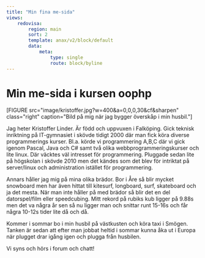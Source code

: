```yaml
---
title: "Min fina me-sida"
views:
    redovisa:
        region: main
        sort: 2
        template: anax/v2/block/default
        data:
            meta: 
                type: single
                route: block/byline
---
```

Min me-sida i kursen oophp
=========================

[FIGURE src="image/kristoffer.jpg?w=400&a=0,0,0,30&cf&sharpen" class="right" caption="Bild på mig när jag bygger överskåp i min husbil."]

Jag heter Kristoffer Linder. Är född och uppvuxen i Falköping. Gick teknisk inriktning på IT-gymnasiet i skövde tidigt 2000 där man fick köra diverse programmerings kurser. Bl.a. körde vi programmering A,B,C där vi gick igenom Pascal, Java och C# samt två olika webbprogrammeringskurser och lite linux. Där väcktes väl intresset för programmering. Pluggade sedan lite på högskolan i skövde 2010 men det kändes som det blev för intriktat på server/linux och administration istället för programmering.

Annars håller jag mig på mina olika brädor. Bor i Åre så blir mycket snowboard men har även hittat till kitesurf, longboard, surf, skateboard och ja det mesta. När man inte håller på med brädor så blir det en del datorspel/film eller speedcubing. Mitt rekord på rubiks kub ligger på 9.88s men det va några år sen så nu ligger man och snittar runt 15-16s och får några 10-12s tider lite då och då.

Kommer i sommar bo i min husbil på västkusten och köra taxi i Smögen. Tanken är sedan att efter man jobbat heltid i sommar kunna åka ut i Europa när plugget drar igång igen och plugga från husbilen.

Vi syns och hörs i forum och chatt!
